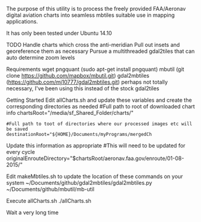 The purpose of this utility is to process the freely provided FAA/Aeronav digital aviation charts 
into seamless mbtiles suitable use in mapping applications.

It has only been tested under Ubuntu 14.10

TODO
  Handle charts which cross the anti-meridian
  Pull out insets and georeference them as necessary
  Pursue a multithreaded gdal2tiles that can auto determine zoom levels

Requirements
  wget
  pngquant (sudo apt-get install pngquant)
  mbutil (git clone https://github.com/mapbox/mbutil.git)
  gdal2mbtiles (https://github.com/mj10777/gdal2mbtiles.git)
    perhaps not totally necessary, I've been using this instead of the stock gdal2tiles

Getting Started
  Edit allCharts.sh and update these variables and create the corresponding directories as needed
    #Full path to root of downloaded chart info
    chartsRoot="/media/sf_Shared_Folder/charts/"
    
    #Full path to toot of directories where our processed images etc will be saved
    destinationRoot="${HOME}/Documents/myPrograms/mergedCh
    
  Update this information as appropriate
    #This will need to be updated for every cycle
    originalEnrouteDirectory="$chartsRoot/aeronav.faa.gov/enroute/01-08-2015/"
  
  Edit makeMbtiles.sh to update the location of these commands on your system
    ~/Documents/github/gdal2mbtiles/gdal2mbtiles.py 
    ~/Documents/github/mbutil/mb-util

  Execute allCharts.sh
    ./allCharts.sh
    
  Wait a very long time
  